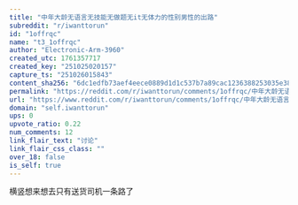 ```yaml
---
title: "中年大龄无语言无技能无做题无it无体力的性别男性的出路"
subreddit: "r/iwanttorun"
id: "1offrqc"
name: "t3_1offrqc"
author: "Electronic-Arm-3960"
created_utc: 1761357717
created_key: "251025020157"
capture_ts: "251026015843"
content_sha256: "6dc1edfb73aef4eece0889d1d1c537b7a89cac1236388253035e386180a64abd"
permalink: "https://reddit.com/r/iwanttorun/comments/1offrqc/中年大龄无语言无技能无做题无it无体力的性别男性的出路/"
url: "https://www.reddit.com/r/iwanttorun/comments/1offrqc/中年大龄无语言无技能无做题无it无体力的性别男性的出路/"
domain: "self.iwanttorun"
ups: 0
upvote_ratio: 0.22
num_comments: 12
link_flair_text: "讨论"
link_flair_css_class: ""
over_18: false
is_self: true
---
```


横竖想来想去只有送货司机一条路了
